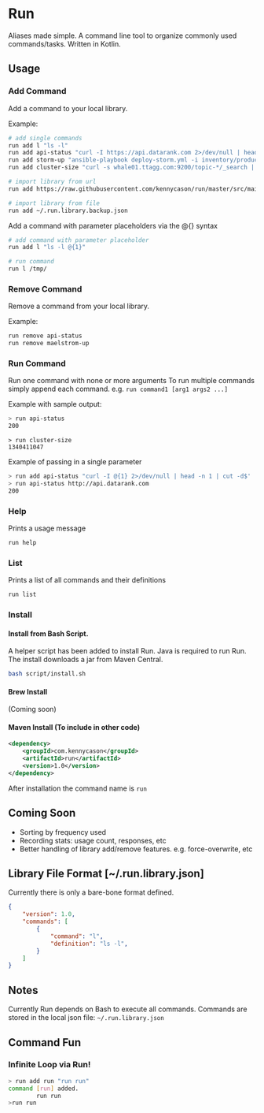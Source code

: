 Run
===

Aliases made simple. A command line tool to organize commonly used commands/tasks. Written in Kotlin.

## Usage

### Add Command

Add a command to your local library.

Example: 

```bash
# add single commands
run add l "ls -l"
run add api-status "curl -I https://api.datarank.com 2>/dev/null | head -n 1 | cut -d$' ' -f2"
run add storm-up "ansible-playbook deploy-storm.yml -i inventory/production -vvvv --private-key=keys/id_deployer -u deployer"
run add cluster-size "curl -s whale01.ttagg.com:9200/topic-*/_search | jq .hits.total"

# import library from url
run add https://raw.githubusercontent.com/kennycason/run/master/src/main/resources/com/kennycason/run/library/.run.library.sample.json

# import library from file
run add ~/.run.library.backup.json
```

Add a command with parameter placeholders via the @{} syntax
```bash
# add command with parameter placeholder 
run add l "ls -l @{1}"

# run command
run l /tmp/
```

### Remove Command

Remove a command from your local library.

Example: 

```bash
run remove api-status
run remove maelstrom-up
```

### Run Command

Run one command with none or more arguments To run multiple commands simply append each command. e.g. `run command1 [arg1 args2 ...]`

Example with sample output: 

```bash
> run api-status
200
```

```
> run cluster-size
1340411047
```

Example of passing in a single parameter
```bash
> run add api-status "curl -I @{1} 2>/dev/null | head -n 1 | cut -d$' ' -f2"
> run api-status http://api.datarank.com
200
```

### Help

Prints a usage message

```bash
run help
```

### List

Prints a list of all commands and their definitions

```bash
run list
```

### Install

#### Install from Bash Script.

A helper script has been added to install Run. Java is required to run Run.
The install downloads a jar from Maven Central.

```bash
bash script/install.sh
```

#### Brew Install

(Coming soon)

#### Maven Install (To include in other code)

```xml
<dependency>
    <groupId>com.kennycason</groupId>
    <artifactId>run</artifactId>
    <version>1.0</version>
</dependency>
```

After installation the command name is `run`

## Coming Soon

- Sorting by frequency used
- Recording stats: usage count, responses, etc
- Better handling of library add/remove features. e.g. force-overwrite, etc


## Library File Format [~/.run.library.json]

Currently there is only a bare-bone format defined.

```json
{
    "version": 1.0,
    "commands": [
        {
            "command": "l",
            "definition": "ls -l",
        }
    ]
}
```

## Notes

Currently Run depends on Bash to execute all commands.
Commands are stored in the local json file: `~/.run.library.json`

## Command Fun

### Infinite Loop via Run!

```bash
> run add run "run run"
command [run] added.
        run run
>run run
````
